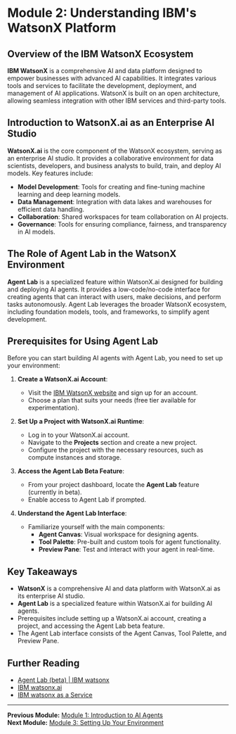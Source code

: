 # Module 2: Understanding IBM's WatsonX Platform

## Overview of the IBM WatsonX Ecosystem

**IBM WatsonX** is a comprehensive AI and data platform designed to empower businesses with advanced AI capabilities. It integrates various tools and services to facilitate the development, deployment, and management of AI applications. WatsonX is built on an open architecture, allowing seamless integration with other IBM services and third-party tools.

## Introduction to WatsonX.ai as an Enterprise AI Studio

**WatsonX.ai** is the core component of the WatsonX ecosystem, serving as an enterprise AI studio. It provides a collaborative environment for data scientists, developers, and business analysts to build, train, and deploy AI models. Key features include:

- **Model Development**: Tools for creating and fine-tuning machine learning and deep learning models.
- **Data Management**: Integration with data lakes and warehouses for efficient data handling.
- **Collaboration**: Shared workspaces for team collaboration on AI projects.
- **Governance**: Tools for ensuring compliance, fairness, and transparency in AI models.

## The Role of Agent Lab in the WatsonX Environment

**Agent Lab** is a specialized feature within WatsonX.ai designed for building and deploying AI agents. It provides a low-code/no-code interface for creating agents that can interact with users, make decisions, and perform tasks autonomously. Agent Lab leverages the broader WatsonX ecosystem, including foundation models, tools, and frameworks, to simplify agent development.

## Prerequisites for Using Agent Lab

Before you can start building AI agents with Agent Lab, you need to set up your environment:

1. **Create a WatsonX.ai Account**:
   - Visit the [IBM WatsonX website](https://www.ibm.com/products/watsonx-ai) and sign up for an account.
   - Choose a plan that suits your needs (free tier available for experimentation).

2. **Set Up a Project with WatsonX.ai Runtime**:
   - Log in to your WatsonX.ai account.
   - Navigate to the **Projects** section and create a new project.
   - Configure the project with the necessary resources, such as compute instances and storage.

3. **Access the Agent Lab Beta Feature**:
   - From your project dashboard, locate the **Agent Lab** feature (currently in beta).
   - Enable access to Agent Lab if prompted.

4. **Understand the Agent Lab Interface**:
   - Familiarize yourself with the main components:
     - **Agent Canvas**: Visual workspace for designing agents.
     - **Tool Palette**: Pre-built and custom tools for agent functionality.
     - **Preview Pane**: Test and interact with your agent in real-time.

## Key Takeaways

- **WatsonX** is a comprehensive AI and data platform with WatsonX.ai as its enterprise AI studio.
- **Agent Lab** is a specialized feature within WatsonX.ai for building AI agents.
- Prerequisites include setting up a WatsonX.ai account, creating a project, and accessing the Agent Lab beta feature.
- The Agent Lab interface consists of the Agent Canvas, Tool Palette, and Preview Pane.

## Further Reading

- [Agent Lab (beta) | IBM watsonx](https://dataplatform.cloud.ibm.com/docs/content/wsj/analyze-data/fm-agent-lab.html?context=wx&pos=2)
- [IBM watsonx.ai](https://www.ibm.com/products/watsonx-ai)
- [IBM watsonx as a Service](https://www.ibm.com/docs/en/watsonx/saas?topic=solutions-agent-lab-beta)

---

**Previous Module:** [Module 1: Introduction to AI Agents](#)  
**Next Module:** [Module 3: Setting Up Your Environment](#)
